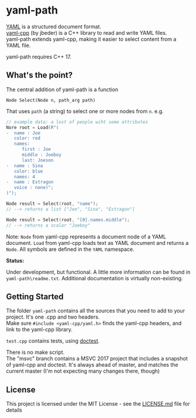 # yaml-path

[YAML](https://yaml.org/) is a structured document format.  
[yaml-cpp](https://github.com/jbeder/yaml-cpp) (by jbeder) is a C++ library to read and write YAML files.  
yaml-path extends yaml-cpp, making it easier to select content from a YAML file.

yaml-path requires C++ 17.


## What's the point?

The central addition of yaml-path is a function

`Node Select(Node n, path_arg path)`

That uses `path` (a string) to select one or more nodes from `n`.
e.g.

```c++
// example data: a lost of people wiht some attributes
Nore root = Load(R"(
-  name : Joe
   color: red
   names: 
      first : Joe
	  middle : Joeboy
	  last: Joeson
-  name : Sina
   color: blue
   names: 4
-  name : Estragon
   voice : none)";      
)");

Node result = Select(root, "name"); 
// --> returns a list ["Joe", "Sina", "Estragon"]

Node result = Select(root, "[0].names.middle"); 
// --> returns a scalar "Joeboy"
```

Note: `Node` from yaml-cpp represents a document node of a YAML document. `Load` from yaml-cpp loads text as YAML document and returns
a `Node`. All symbols are defined in the `YAML` namespace.

**Status:**  

Under development, but functional. A little more information can be found in `yaml-path\readme.txt`. Additional documentation is virtually non-existing.


## Getting Started

The folder `yaml-path` contains all the sources that you need to add to your project. It's one .cpp and two headers.  
Make sure `#include <yaml-cpp/yaml.h>` finds the yaml-cpp headers, and link to the yaml-cpp library.  

`test.cpp` contains tests, using [doctest](https://github.com/onqtam/doctest).  

There is no make script.  
The "msvc" branch contains a MSVC 2017 project that includes a snapshot of yaml-cpp and doctest. 
It's always ahead of master, and matches the current master (I'm not expecting many changes there, though)




## License

This project is licensed under the MIT License - see the [LICENSE.md](LICENSE.md) file for details
